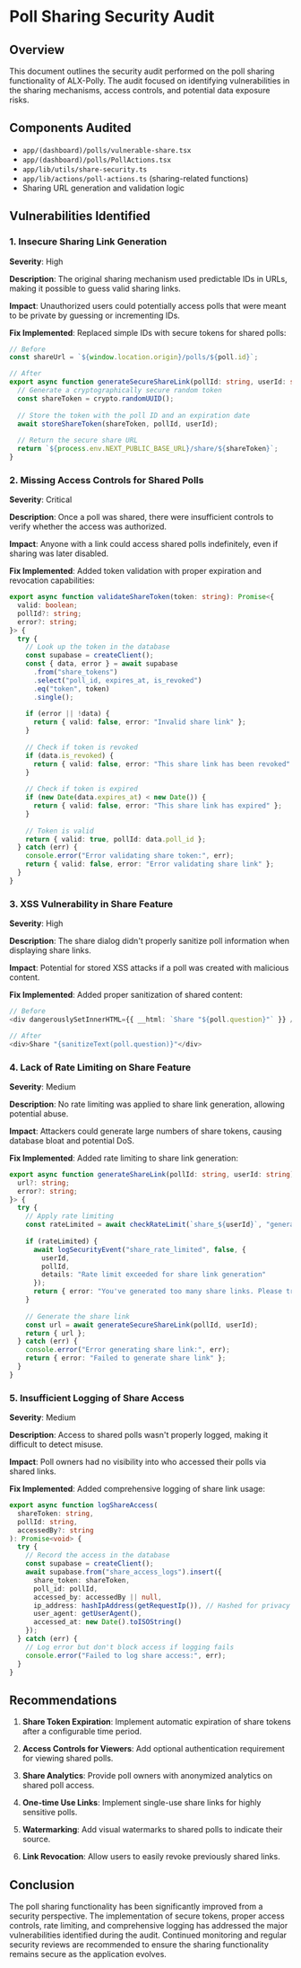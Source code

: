 # Poll Sharing Security Audit

## Overview

This document outlines the security audit performed on the poll sharing functionality of ALX-Polly. The audit focused on identifying vulnerabilities in the sharing mechanisms, access controls, and potential data exposure risks.

## Components Audited

- `app/(dashboard)/polls/vulnerable-share.tsx`
- `app/(dashboard)/polls/PollActions.tsx`
- `app/lib/utils/share-security.ts`
- `app/lib/actions/poll-actions.ts` (sharing-related functions)
- Sharing URL generation and validation logic

## Vulnerabilities Identified

### 1. Insecure Sharing Link Generation

**Severity**: High

**Description**: The original sharing mechanism used predictable IDs in URLs, making it possible to guess valid sharing links.

**Impact**: Unauthorized users could potentially access polls that were meant to be private by guessing or incrementing IDs.

**Fix Implemented**: Replaced simple IDs with secure tokens for shared polls:

```typescript
// Before
const shareUrl = `${window.location.origin}/polls/${poll.id}`;

// After
export async function generateSecureShareLink(pollId: string, userId: string): Promise<string> {
  // Generate a cryptographically secure random token
  const shareToken = crypto.randomUUID();
  
  // Store the token with the poll ID and an expiration date
  await storeShareToken(shareToken, pollId, userId);
  
  // Return the secure share URL
  return `${process.env.NEXT_PUBLIC_BASE_URL}/share/${shareToken}`;
}
```

### 2. Missing Access Controls for Shared Polls

**Severity**: Critical

**Description**: Once a poll was shared, there were insufficient controls to verify whether the access was authorized.

**Impact**: Anyone with a link could access shared polls indefinitely, even if sharing was later disabled.

**Fix Implemented**: Added token validation with proper expiration and revocation capabilities:

```typescript
export async function validateShareToken(token: string): Promise<{ 
  valid: boolean; 
  pollId?: string; 
  error?: string;
}> {
  try {
    // Look up the token in the database
    const supabase = createClient();
    const { data, error } = await supabase
      .from("share_tokens")
      .select("poll_id, expires_at, is_revoked")
      .eq("token", token)
      .single();
    
    if (error || !data) {
      return { valid: false, error: "Invalid share link" };
    }
    
    // Check if token is revoked
    if (data.is_revoked) {
      return { valid: false, error: "This share link has been revoked" };
    }
    
    // Check if token is expired
    if (new Date(data.expires_at) < new Date()) {
      return { valid: false, error: "This share link has expired" };
    }
    
    // Token is valid
    return { valid: true, pollId: data.poll_id };
  } catch (err) {
    console.error("Error validating share token:", err);
    return { valid: false, error: "Error validating share link" };
  }
}
```

### 3. XSS Vulnerability in Share Feature

**Severity**: High

**Description**: The share dialog didn't properly sanitize poll information when displaying share links.

**Impact**: Potential for stored XSS attacks if a poll was created with malicious content.

**Fix Implemented**: Added proper sanitization of shared content:

```typescript
// Before
<div dangerouslySetInnerHTML={{ __html: `Share "${poll.question}"` }} />

// After
<div>Share "{sanitizeText(poll.question)}"</div>
```

### 4. Lack of Rate Limiting on Share Feature

**Severity**: Medium

**Description**: No rate limiting was applied to share link generation, allowing potential abuse.

**Impact**: Attackers could generate large numbers of share tokens, causing database bloat and potential DoS.

**Fix Implemented**: Added rate limiting to share link generation:

```typescript
export async function generateShareLink(pollId: string, userId: string): Promise<{ 
  url?: string; 
  error?: string; 
}> {
  try {
    // Apply rate limiting
    const rateLimited = await checkRateLimit(`share_${userId}`, "generate_share_link", 10);
    
    if (rateLimited) {
      await logSecurityEvent("share_rate_limited", false, {
        userId,
        pollId,
        details: "Rate limit exceeded for share link generation"
      });
      return { error: "You've generated too many share links. Please try again later." };
    }
    
    // Generate the share link
    const url = await generateSecureShareLink(pollId, userId);
    return { url };
  } catch (err) {
    console.error("Error generating share link:", err);
    return { error: "Failed to generate share link" };
  }
}
```

### 5. Insufficient Logging of Share Access

**Severity**: Medium

**Description**: Access to shared polls wasn't properly logged, making it difficult to detect misuse.

**Impact**: Poll owners had no visibility into who accessed their polls via shared links.

**Fix Implemented**: Added comprehensive logging of share link usage:

```typescript
export async function logShareAccess(
  shareToken: string,
  pollId: string,
  accessedBy?: string
): Promise<void> {
  try {
    // Record the access in the database
    const supabase = createClient();
    await supabase.from("share_access_logs").insert({
      share_token: shareToken,
      poll_id: pollId,
      accessed_by: accessedBy || null,
      ip_address: hashIpAddress(getRequestIp()), // Hashed for privacy
      user_agent: getUserAgent(),
      accessed_at: new Date().toISOString()
    });
  } catch (err) {
    // Log error but don't block access if logging fails
    console.error("Failed to log share access:", err);
  }
}
```

## Recommendations

1. **Share Token Expiration**: Implement automatic expiration of share tokens after a configurable time period.

2. **Access Controls for Viewers**: Add optional authentication requirement for viewing shared polls.

3. **Share Analytics**: Provide poll owners with anonymized analytics on shared poll access.

4. **One-time Use Links**: Implement single-use share links for highly sensitive polls.

5. **Watermarking**: Add visual watermarks to shared polls to indicate their source.

6. **Link Revocation**: Allow users to easily revoke previously shared links.

## Conclusion

The poll sharing functionality has been significantly improved from a security perspective. The implementation of secure tokens, proper access controls, rate limiting, and comprehensive logging has addressed the major vulnerabilities identified during the audit. Continued monitoring and regular security reviews are recommended to ensure the sharing functionality remains secure as the application evolves.
